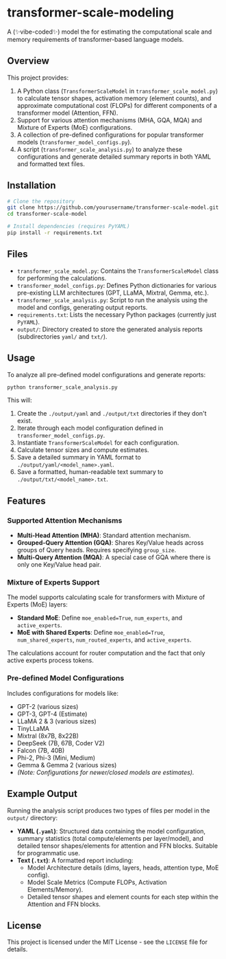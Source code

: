 # transformer-scale-modeling
A (✨vibe-coded✨) model the for estimating the computational scale and memory requirements of transformer-based language models.

## Overview

This project provides:
1.  A Python class (`TransformerScaleModel` in `transformer_scale_model.py`) to calculate tensor shapes, activation memory (element counts), and approximate computational cost (FLOPs) for different components of a transformer model (Attention, FFN).
2.  Support for various attention mechanisms (MHA, GQA, MQA) and Mixture of Experts (MoE) configurations.
3.  A collection of pre-defined configurations for popular transformer models (`transformer_model_configs.py`).
4.  A script (`transformer_scale_analysis.py`) to analyze these configurations and generate detailed summary reports in both YAML and formatted text files.

## Installation

```bash
# Clone the repository
git clone https://github.com/yourusername/transformer-scale-model.git
cd transformer-scale-model

# Install dependencies (requires PyYAML)
pip install -r requirements.txt
```

## Files

*   `transformer_scale_model.py`: Contains the `TransformerScaleModel` class for performing the calculations.
*   `transformer_model_configs.py`: Defines Python dictionaries for various pre-existing LLM architectures (GPT, LLaMA, Mixtral, Gemma, etc.).
*   `transformer_scale_analysis.py`: Script to run the analysis using the model and configs, generating output reports.
*   `requirements.txt`: Lists the necessary Python packages (currently just `PyYAML`).
*   `output/`: Directory created to store the generated analysis reports (subdirectories `yaml/` and `txt/`).

## Usage

To analyze all pre-defined model configurations and generate reports:

```bash
python transformer_scale_analysis.py
```

This will:
1.  Create the `./output/yaml` and `./output/txt` directories if they don't exist.
2.  Iterate through each model configuration defined in `transformer_model_configs.py`.
3.  Instantiate `TransformerScaleModel` for each configuration.
4.  Calculate tensor sizes and compute estimates.
5.  Save a detailed summary in YAML format to `./output/yaml/<model_name>.yaml`.
6.  Save a formatted, human-readable text summary to `./output/txt/<model_name>.txt`.

## Features

### Supported Attention Mechanisms

*   **Multi-Head Attention (MHA)**: Standard attention mechanism.
*   **Grouped-Query Attention (GQA)**: Shares Key/Value heads across groups of Query heads. Requires specifying `group_size`.
*   **Multi-Query Attention (MQA)**: A special case of GQA where there is only one Key/Value head pair.

### Mixture of Experts Support

The model supports calculating scale for transformers with Mixture of Experts (MoE) layers:
*   **Standard MoE**: Define `moe_enabled=True`, `num_experts`, and `active_experts`.
*   **MoE with Shared Experts**: Define `moe_enabled=True`, `num_shared_experts`, `num_routed_experts`, and `active_experts`.

The calculations account for router computation and the fact that only active experts process tokens.

### Pre-defined Model Configurations

Includes configurations for models like:
*   GPT-2 (various sizes)
*   GPT-3, GPT-4 (Estimate)
*   LLaMA 2 & 3 (various sizes)
*   TinyLLaMA
*   Mixtral (8x7B, 8x22B)
*   DeepSeek (7B, 67B, Coder V2)
*   Falcon (7B, 40B)
*   Phi-2, Phi-3 (Mini, Medium)
*   Gemma & Gemma 2 (various sizes)
*   _(Note: Configurations for newer/closed models are estimates)._

## Example Output

Running the analysis script produces two types of files per model in the `output/` directory:

*   **YAML (`.yaml`)**: Structured data containing the model configuration, summary statistics (total compute/elements per layer/model), and detailed tensor shapes/elements for attention and FFN blocks. Suitable for programmatic use.
*   **Text (`.txt`)**: A formatted report including:
    *   Model Architecture details (dims, layers, heads, attention type, MoE config).
    *   Model Scale Metrics (Compute FLOPs, Activation Elements/Memory).
    *   Detailed tensor shapes and element counts for each step within the Attention and FFN blocks.

## License

This project is licensed under the MIT License - see the `LICENSE` file for details.